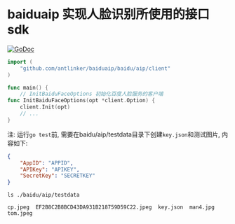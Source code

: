 # baiduaip 实现人脸识别所使用的接口sdk

[![GoDoc](https://godoc.org/github.com/antlinker/baiduaip/baidu/aip?status.svg)](https://godoc.org/github.com/antlinker/baiduaip/baidu/aip)

```go
import (
    "github.com/antlinker/baiduaip/baidu/aip/client"
)

func main() {
    // InitBaiduFaceOptions 初始化百度人脸服务的客户端
func InitBaiduFaceOptions(opt *client.Option) {
    client.Init(opt)
    // ...
}
```


注: 运行`go test`前, 需要在baidu/aip/testdata目录下创建`key.json`和测试图片, 内容如下:

```json
{
    "AppID": "APPID",
    "APIKey": "APIKEY",
    "SecretKey": "SECRETKEY"
}
```

```shell
ls ./baidu/aip/testdata

cp.jpeg  EF2B8C2B8BCD43DA931B218759D59C22.jpeg  key.json  man4.jpg  tom.jpeg
```

